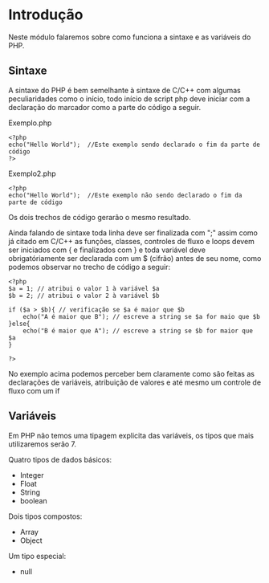 # Introdução

Neste módulo falaremos sobre como funciona a sintaxe e as variáveis do PHP.

## Sintaxe

A sintaxe do PHP é bem semelhante à sintaxe de C/C++ com algumas peculiaridades como o início, todo início de script php deve iniciar com a declaração do marcador <?php e sendo opcional a declaração da marcação final do arquivo ?> como a parte do código a seguir.

Exemplo.php
```
<?php
echo("Hello World");  //Este exemplo sendo declarado o fim da parte de código 
?>
```

Exemplo2.php
```
<?php
echo("Hello World");  //Este exemplo não sendo declarado o fim da parte de código 

```

Os dois trechos de código gerarão o mesmo resultado.

Ainda falando de sintaxe toda linha deve ser finalizada com ";" assim como já citado em C/C++ as funções, classes, controles de fluxo e loops devem ser iniciados com { e finalizados com } e toda variável deve obrigatóriamente ser declarada com um $ (cifrão) antes de seu nome, como podemos observar no trecho de código a seguir:

```
<?php
$a = 1; // atribui o valor 1 à variável $a
$b = 2; // atribui o valor 2 à variável $b

if ($a > $b){ // verificação se $a é maior que $b
    echo("A é maior que B"); // escreve a string se $a for maio que $b
}else{
    echo("B é maior que A"); // escreve a string se $b for maior que $a
}

?>
```

No exemplo acima podemos perceber bem claramente como são feitas as declarações de variáveis, atribuição de valores e até mesmo um controle de fluxo com um if

## Variáveis

Em PHP não temos uma tipagem explicita das variáveis, os tipos que mais utilizaremos serão 7.

Quatro tipos de dados básicos:
- Integer
- Float
- String
- boolean

Dois tipos compostos:
- Array
- Object

Um tipo especial:
- null